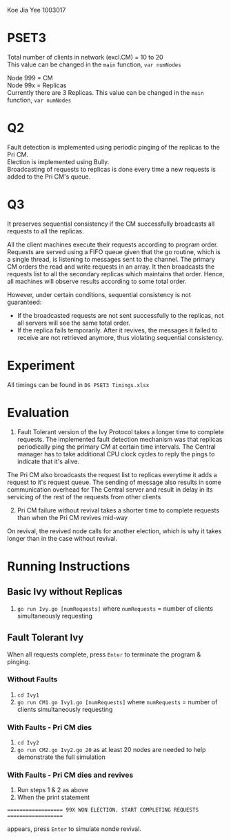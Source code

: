 Koe Jia Yee 1003017

# PSET3
Total number of clients in network (excl.CM) = 10 to 20\
This value can be changed in the `main` function, `var numNodes`

Node 999 = CM\
Node 99x = Replicas\
Currently there are 3 Replicas. This value can be changed in the `main` function, `var numNodes`

# Q2
Fault detection is implemented using periodic pinging of the replicas to the Pri CM.\
Election is implemented using Bully.\
Broadcasting of requests to replicas is done every time a new requests is added to the Pri CM's queue.

# Q3
It preserves sequential consistency if the CM successfully broadcasts all requests to all the replicas. 

All the client machines execute their requests according to program order. Requests are served using a FIFO queue given that the go routine, which is a single thread,  is listening to messages sent to the channel. The primary CM orders the read and write requests in an array. It then broadcasts the requests list to all the secondary replicas which maintains that order. Hence, all machines will observe results according to some total order.

However, under certain conditions, sequential consistency is not guaranteed: 

- If the broadcasted requests are not sent successfully to the replicas, not all servers will see the same total order. 
- If the replica fails temporarily. After it revives, the messages it failed to receive are not retrieved anymore, thus violating sequential consistency.  

# Experiment
All timings can be found in `DS PSET3 Timings.xlsx`

# Evaluation
1. Fault Tolerant version of the Ivy Protocol takes a longer time to complete requests. 
The implemented fault detection mechanism was that replicas periodically ping the primary CM at certain time intervals. The Central manager has to take additional CPU clock cycles to reply the pings to indicate that it's alive.

The Pri CM also broadcasts the request list to replicas everytime it adds a request to it's request queue. The sending of message also results in some communication overhead for The Central server and result in delay in its servicing of the rest of the requests from other clients

2. Pri CM failure without revival takes a shorter time to complete requests than when the Pri CM revives mid-way

On revival, the revived node calls for another election, which is why it takes longer than in the case without revival. 


# Running Instructions
## Basic Ivy without Replicas
1. `go run Ivy.go [numRequests]` where `numRequests` = number of clients simultaneously requesting

## Fault Tolerant Ivy 

When all requests complete, press `Enter` to terminate the program & pinging.

### Without Faults
1. `cd Ivy1`
2. `go run CM1.go Ivy1.go [numRequests]` where `numRequests` = number of clients simultaneously requesting 

### With Faults - Pri CM dies
1. `cd Ivy2`
2. `go run CM2.go Ivy2.go 20` as at least 20 nodes are needed to help demonstrate the full simulation

### With Faults - Pri CM dies and revives
1. Run steps 1 & 2 as above
2. When the print statement

`==================
99X WON ELECTION. START COMPLETING REQUESTS
==================`

appears, press `Enter` to simulate nonde revival.
